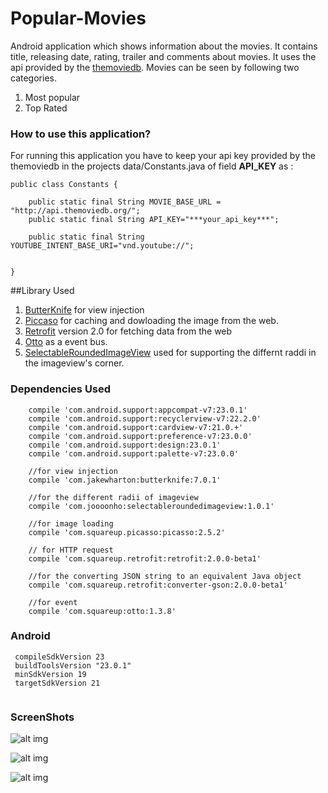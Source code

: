 # Popular-Movies

Android application which shows information about the movies. It contains title, releasing date, rating, trailer and comments about movies. It uses the api provided by the [themoviedb](http://api.themoviedb.org). Movies can be seen by following two categories.

1.  Most popular
2.  Top Rated

### How to use this application?

For running this application you have to keep your api key provided by the themoviedb in the projects  data/Constants.java of field **API_KEY** as :


```
public class Constants {

    public static final String MOVIE_BASE_URL = "http://api.themoviedb.org/";
    public static final String API_KEY="***your_api_key***";

    public static final String YOUTUBE_INTENT_BASE_URI="vnd.youtube://";


}
```

##Library Used

1. [ButterKnife](http://jakewharton.github.io/butterknife/) for view injection
2. [Piccaso](http://square.github.io/picasso/) for caching and dowloading the image from the web.
3. [Retrofit](http://square.github.io/retrofit/) version 2.0 for fetching data from the web
4. [Otto](http://square.github.io/otto/) as a event bus.
5. [SelectableRoundedImageView](https://github.com/pungrue26/SelectableRoundedImageView) used for supporting the differnt raddi in the imageview's corner.


### Dependencies Used
```
    compile 'com.android.support:appcompat-v7:23.0.1'
    compile 'com.android.support:recyclerview-v7:22.2.0'
    compile 'com.android.support:cardview-v7:21.0.+'
    compile 'com.android.support:preference-v7:23.0.0'
    compile 'com.android.support:design:23.0.1'
    compile 'com.android.support:palette-v7:23.0.0'
    
    //for view injection
    compile 'com.jakewharton:butterknife:7.0.1'
    
    //for the different radii of imageview
    compile 'com.joooonho:selectableroundedimageview:1.0.1'

    //for image loading
    compile 'com.squareup.picasso:picasso:2.5.2'
    
    // for HTTP request
    compile 'com.squareup.retrofit:retrofit:2.0.0-beta1'
    
    //for the converting JSON string to an equivalent Java object
    compile 'com.squareup.retrofit:converter-gson:2.0.0-beta1'
    
    //for event
    compile 'com.squareup:otto:1.3.8'
```


### Android 
```
 compileSdkVersion 23
 buildToolsVersion "23.0.1"
 minSdkVersion 19
 targetSdkVersion 21
 
```


### ScreenShots

![alt img](https://github.com/rajesh-khadka/Popular-Movies/blob/master/app/screenshots/movie_ui.png)


![alt img](https://github.com/rajesh-khadka/Popular-Movies/blob/master/app/screenshots/movie_detail.png)


![alt img](https://github.com/rajesh-khadka/Popular-Movies/blob/master/app/screenshots/tab_ui.png)
